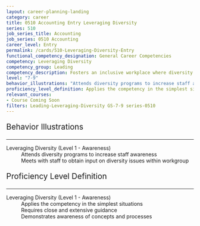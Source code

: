 ```yaml
---
layout: career-planning-landing
category: career
title: 0510 Accounting Entry Leveraging Diversity
series: 510
job_series_title: Accounting
job_series: 0510 Accounting
career_level: Entry
permalink: /cards/510-Leveraging-Diversity-Entry
functional_competency_designation: General Career Competencies
competency: Leveraging Diversity
competency_group: Leading
competency_description: Fosters an inclusive workplace where diversity and individual differences are valued and leveraged to achieve the vision and mission of the organization.
level: "7-9"
behavior_illustrations: "Attends diversity programs to increase staff awareness ? Meets with staff to obtain input on diversity issues within workgroup"
proficiency_level_definition: Applies the competency in the simplest situations ? Requires close and extensive guidance ? Demonstrates awareness of concepts and processes
relevant_courses: 
- Course Coming Soon
filters: Leading-Leveraging-Diversity GS-7-9 series-0510
---
```


<div class="desktop:grid-col-6 margin-y-3">
  <div class="border-top-2 bg-white padding-3 shadow-5 height-full members-hover border-1px button-border border-top-blue radius-lg">
    <p style="font-size:21px" class="text-bold label-color">Behavior Illustrations</p>
    <hr style="border-color: #4F9E99 !important;"/>
    <dl class="text-base card-content-color"><dt>Leveraging Diversity (Level 1 - Awareness)</dt><dd>Attends diversity programs to increase staff awareness </dd><dd> Meets with staff to obtain input on diversity issues within workgroup</dd></dl>
  </div>
</div>
<div class="desktop:grid-col-6 margin-y-3">
  <div class="border-top-2 bg-white padding-3 shadow-5 height-full members-hover border-1px button-border border-top-blue radius-lg">
    <p style="font-size:21px" class="text-bold label-color">Proficiency Level Definition</p>
     <hr style="border-color: #4F9E99 !important;"/>
    <dl class="text-base card-content-color"><dt>Leveraging Diversity (Level 1 - Awareness)</dt><dd>Applies the competency in the simplest situations </dd><dd> Requires close and extensive guidance </dd><dd> Demonstrates awareness of concepts and processes</dd></dl>
  </div>
</div>